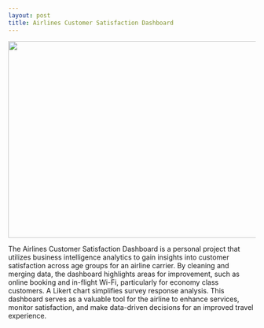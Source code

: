 ```yaml
---
layout: post
title: Airlines Customer Satisfaction Dashboard
---
```


<p align="center">
  <img width="800" height="400" src="{{ site.baseurl }}/images/Maven_airlines_challenge.jpg">
</p>

The Airlines Customer Satisfaction Dashboard is a personal project that utilizes business intelligence analytics to gain insights into customer satisfaction across age groups for an airline carrier. By cleaning and merging data, the dashboard highlights areas for improvement, such as online booking and in-flight Wi-Fi, particularly for economy class customers. A
Likert chart simplifies survey response analysis. This dashboard serves as a valuable tool for the airline to enhance services, monitor satisfaction, and make data-driven decisions for an improved travel experience.